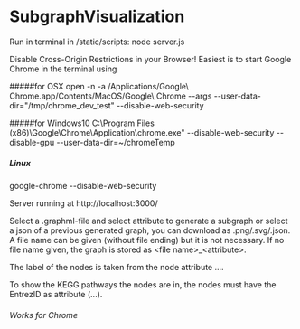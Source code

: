 # SubgraphVisualization

Run in terminal in /static/scripts: node server.js 

Disable Cross-Origin Restrictions in your Browser! Easiest is to start Google Chrome in the terminal using 

#####for OSX open -n -a /Applications/Google\ Chrome.app/Contents/MacOS/Google\ Chrome --args --user-data-dir="/tmp/chrome_dev_test" --disable-web-security

#####for Windows10 
C:\Program Files (x86)\Google\Chrome\Application\chrome.exe" --disable-web-security --disable-gpu --user-data-dir=~/chromeTemp

##### Linux
google-chrome --disable-web-security

Server running at http://localhost:3000/

Select a .graphml-file and select attribute to generate a subgraph or select a json of a previous generated graph, you can download as .png/.svg/.json. A file name can be given (without file ending) but it is not necessary. If no file name given, the graph is stored as <file name\>\_\<attribute\>.

The label of the nodes is taken from the node attribute <data key="v_symbol">...</data>.

To show the KEGG pathways the nodes are in, the nodes must have the EntrezID as attribute (<data key="v_entrez">...</data>).

###### Works for Chrome

